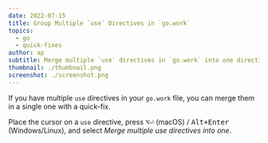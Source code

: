 ```yaml
---
date: 2022-07-15
title: Group Multiple `use` Directives in `go.work`
topics:
  - go
  - quick-fixes
author: ap
subtitle: Merge multiple `use` directives in `go.work` into one directive.
thumbnail: ./thumbnail.png
screenshot: ./screenshot.png
---
```


If you have multiple `use` directives in your `go.work` file, you can merge them in a single one with a quick-fix.

Place the cursor on a `use` directive, press <kbd>⌥⏎</kbd> (macOS) / <kbd>Alt+Enter</kbd> (Windows/Linux), and select _Merge multiple use directives into one_.
